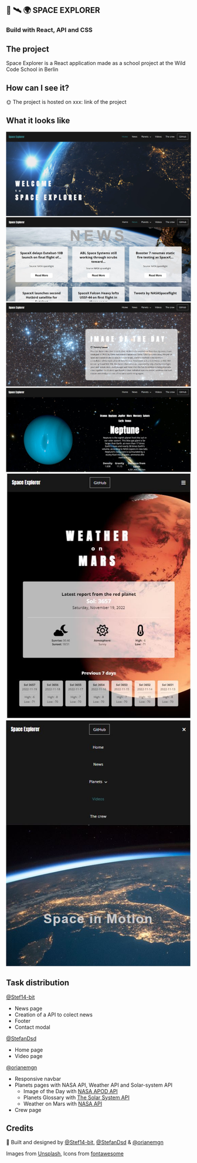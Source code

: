 ## :rocket: :artificial_satellite: :earth_africa: SPACE EXPLORER

### Build with React, API and CSS

## The project

Space Explorer is a React application made as a school project at the Wild Code School in Berlin

## How can I see it?

:sun_with_face: The project is hosted on xxx: link of the project

## What it looks like

<!-- [![firstPage]())] -->
<img src="./src/assests/readme/home-page.JPG">
<img src="./src/assests/readme/news-page.JPG">
<img src="./src/assests/readme/apod-page.JPG">
<img src="./src/assests/readme/planets-page.JPG">
<img src="./src/assests/readme/weather-table-page.JPG">
<img src="./src/assests/readme/videos-tablet-page.JPG">

## Task distribution

[@Stef14-bit](https://github.com/Stef14-bit)

- News page
- Creation of a API to colect news
- Footer
- Contact modal

[@StefanDsd](https://github.com/StefanDsd)

- Home page
- Video page

[@orianemgn](https://github.com/orianemgn/)

- Responsive navbar
- Planets pages with NASA API, Weather API and Solar-system API
  - Image of the Day with [NASA APOD API](https://api.nasa.gov/)
  - Planets Glossary with [The Solar System API](https://api.le-systeme-solaire.net/en/)
  - Weather on Mars with [NASA API](https://mars.nasa.gov/rss/api/?feed=weather&category=msl&feedtype=json)
- Crew page

## Credits

:raised_hands: Built and designed by [@Stef14-bit](https://github.com/Stef14-bit), [@StefanDsd](https://github.com/StefanDsd) & [@orianemgn](https://github.com/orianemgn/)

Images from [Unsplash](https://unsplash.com/), Icons from [fontawesome](https://fontawesome.com/)
